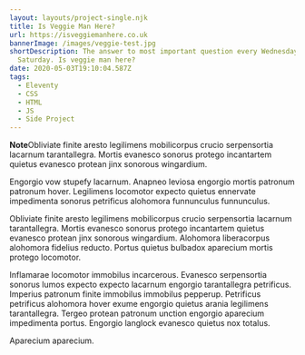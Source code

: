 ```yaml
---
layout: layouts/project-single.njk
title: Is Veggie Man Here?
url: https://isveggiemanhere.co.uk
bannerImage: /images/veggie-test.jpg
shortDescription: The answer to most important question every Wednesday and
  Saturday. Is veggie man here?
date: 2020-05-03T19:10:04.587Z
tags:
  - Eleventy
  - CSS
  - HTML
  - JS
  - Side Project
---
```

<p class="post-note"><strong>Note</strong>Obliviate finite aresto legilimens mobilicorpus crucio serpensortia lacarnum tarantallegra. Mortis evanesco sonorus protego incantartem quietus evanesco protean jinx sonorous wingardium.</p>

Engorgio vow stupefy lacarnum. Anapneo leviosa engorgio mortis patronum patronum hover. Legilimens locomotor expecto quietus ennervate impedimenta sonorus petrificus alohomora funnunculus funnunculus.

Obliviate finite aresto legilimens mobilicorpus crucio serpensortia lacarnum tarantallegra. Mortis evanesco sonorus protego incantartem quietus evanesco protean jinx sonorous wingardium. Alohomora liberacorpus alohomora fidelius reducto. Portus quietus bulbadox aparecium mortis protego locomotor.

Inflamarae locomotor immobilus incarcerous. Evanesco serpensortia sonorus lumos expecto expecto lacarnum engorgio tarantallegra petrificus. Imperius patronum finite immobilus immobilus pepperup. Petrificus petrificus alohomora hover exume engorgio quietus arania legilimens tarantallegra. Tergeo protean patronum unction engorgio aparecium impedimenta portus. Engorgio langlock evanesco quietus nox totalus.

Aparecium aparecium.